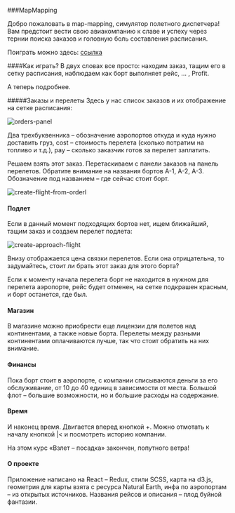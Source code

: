 ###MapMapping

Добро пожаловать в map-mapping, симулятор полетного диспетчера! Вам предстоит вести свою авиакомпанию к славе и успеху через тернии поиска заказов и головную боль составления расписания.

Поиграть можно здесь: [ссылка](http://greenda.github.io/map-mapping-react)

####Как играть?
В двух словах все просто: находим заказ, тащим его в сетку расписания, наблюдаем как борт выполняет рейс, … , Profit.

А теперь подробнее.

#####Заказы и перелеты
Здесь у нас список заказов и их отображение на сетке расписания:

![orders-panel](/master/src/assets/app-help/orders-panel.png)

Два трехбуквенника – обозначение аэропортов откуда и куда нужно доставить груз, cost – стоимость перелета (сколько потратим на топливо и т.д.), pay – сколько заказчик готов за перелет заплатить.

Решаем взять этот заказ. Перетаскиваем с панели заказов на панель перелетов. Обратите внимание на названия бортов A-1, A-2, A-3. Обозначение под названием – где сейчас стоит борт.

![create-flight-from-orderl](https://raw.github.com/greenda/map-mapping-react/master/src/assets/app-help/create-flight-from-order.png)

#### Подлет

Если в данный момент подходящих бортов нет, ищем ближайший, тащим заказ и создаем перелет подлета:

![create-approach-flight](https://raw.github.com/greenda/map-mapping-react/master/src/assets/app-help/approach-flight.png)

Внизу отображается цена связки перелетов. Если она отрицательна, то задумайтесь, стоит ли брать этот заказ для этого борта? 

Если к моменту начала перелета борт не находится в нужном для перелета аэропорте, рейс будет отменен, на сетке подкрашен красным, и борт останется, где был.

#### Магазин

В магазине можно приобрести еще лицензии для полетов над континентами, а также новые борта. Перелеты между разными континентами оплачиваются лучше, так что стоит обратить на них внимание. 

#### Финансы

Пока борт стоит в аэропорте, с компании списываются деньги за его обслуживание, от 10 до 40 единиц в зависимости от места. Большой флот – большие возможности, но и большие расходы на содержание.

#### Время

И наконец время. Двигается вперед кнопкой +. Можно отмотать к началу кнопкой |< и посмотреть историю компании.

На этом курс «Взлет – посадка» закончен, попутного ветра!

#### О проекте
Приложение написано на React – Redux, стили SCSS, карта на d3.js, геометрия для карты взята с ресурса Natural Earth, инфа по аэропортам – из открытых источников. Названия рейсов и описания – плод буйной фантазии.